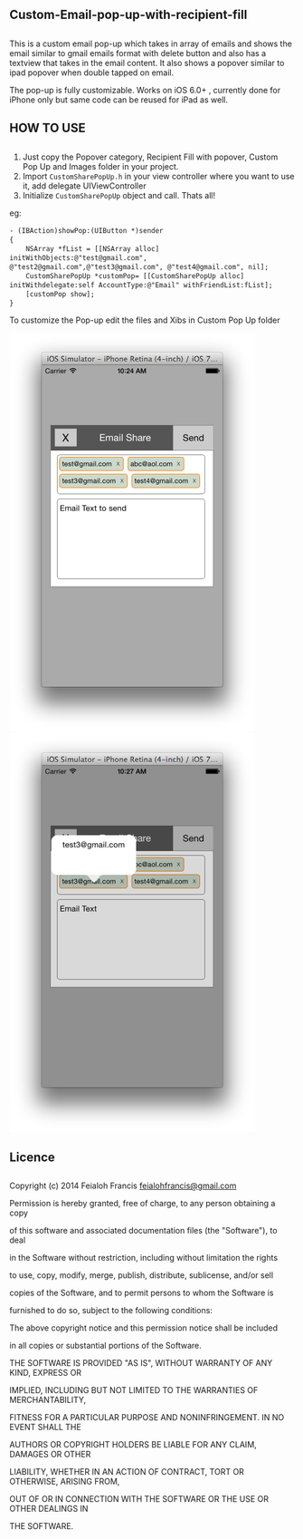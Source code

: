 ## Custom-Email-pop-up-with-recipient-fill
##

This is a custom email pop-up which takes in array of emails and shows
the email similar to gmail emails format with delete button and also has
a textview that takes in the email content. It also shows a popover similar to ipad popover when double tapped on email. 

The pop-up is fully customizable. Works on iOS 6.0+ , currently done for iPhone only but same code can be reused for iPad as well. 

## HOW TO USE
##

1. Just copy the Popover category, Recipient Fill with popover, Custom Pop Up and Images folder in your project.
2. Import `CustomSharePopUp.h` in your view controller where you want to use it, add delegate UIViewController<CustomSharePopUpDelegate>
3. Initialize `CustomSharePopUp` object and call. Thats all!

eg: 

```obj-c
- (IBAction)showPop:(UIButton *)sender
{
    NSArray *fList = [[NSArray alloc] initWithObjects:@"test@gmail.com", @"test2@gmail.com",@"test3@gmail.com", @"test4@gmail.com", nil];
    CustomSharePopUp *customPop= [[CustomSharePopUp alloc] initWithdelegate:self AccountType:@"Email" withFriendList:fList];
    [customPop show];
}
```

To customize the Pop-up edit the files and Xibs in Custom Pop Up folder

![Alt][screenshot1]   ![Alt][screenshot2]

[screenshot1]:https://github.com/feialoh/EmailRecipientFill/blob/master/Screenshot2.png 
[screenshot2]:https://github.com/feialoh/EmailRecipientFill/blob/master/Screenshot1.png


## Licence
## 
Copyright (c) 2014 Feialoh Francis <feialohfrancis@gmail.com>



Permission is hereby granted, free of charge, to any person obtaining a copy

of this software and associated documentation files (the "Software"), to deal

in the Software without restriction, including without limitation the rights

to use, copy, modify, merge, publish, distribute, sublicense, and/or sell

copies of the Software, and to permit persons to whom the Software is

furnished to do so, subject to the following conditions:



The above copyright notice and this permission notice shall be included

in all copies or substantial portions of the Software.



THE SOFTWARE IS PROVIDED "AS IS", WITHOUT WARRANTY OF ANY KIND, EXPRESS OR

IMPLIED, INCLUDING BUT NOT LIMITED TO THE WARRANTIES OF MERCHANTABILITY,

FITNESS FOR A PARTICULAR PURPOSE AND NONINFRINGEMENT. IN NO EVENT SHALL THE

AUTHORS OR COPYRIGHT HOLDERS BE LIABLE FOR ANY CLAIM, DAMAGES OR OTHER

LIABILITY, WHETHER IN AN ACTION OF CONTRACT, TORT OR OTHERWISE, ARISING FROM,

OUT OF OR IN CONNECTION WITH THE SOFTWARE OR THE USE OR OTHER DEALINGS IN

THE SOFTWARE.
